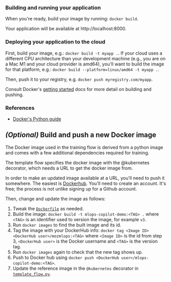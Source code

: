 ### Building and running your application

When you're ready, build your image by running:
`docker build`.

Your application will be available at http://localhost:8000.

### Deploying your application to the cloud

First, build your image, e.g.: `docker build -t myapp .`.
If your cloud uses a different CPU architecture than your development
machine (e.g., you are on a Mac M1 and your cloud provider is amd64),
you'll want to build the image for that platform, e.g.:
`docker build --platform=linux/amd64 -t myapp .`.

Then, push it to your registry, e.g. `docker push myregistry.com/myapp`.

Consult Docker's [getting started](https://docs.docker.com/go/get-started-sharing/)
docs for more detail on building and pushing.

### References
* [Docker's Python guide](https://docs.docker.com/language/python/)

## _(Optional)_ Build and push a new Docker image
The Docker image used in the training flow is derived from a python image
and comes with a few additional dependencies required for training. 

The template flow specifies the docker image with the @kubernetes decorator, 
which needs a URL to get the docker image from.

In order to make an updated image available at a URL, you'll need to push it somewhere. The easiest is [Dockerhub](https://hub.docker.com/). You'll need to create an account. It's free; the process is not unlike signing up for a Github account.

Then, change and update the image as follows:

1. Tweak the [`Dockerfile`](Dockerfile-metaflow) as needed.
2. Build the image: `docker build -t mlops-copilot-demo:<TAG> .` where `<TAG>` is an identifier
used to version the image, for example `v3`.
3. Run `docker images` to find the built image and its id.
4. Tag the image with your DockerHub info: `docker tag <Image ID> <DockerHub user>/mozmlops:<TAG>`
  where `<Image ID>` is the id from step 3, `<DockerHub user>` is
  the Docker username and `<TAG>` is the version tag.
5. Run `docker images` again to check that the new tag shows up.
6. Push to Docker hub using `docker push <DockerHub user>/mlops-copilot-demo:<TAG>`.
7. Update the reference image in the `@kubernetes` decorator in [`template_flow.py`](template_flow.py).